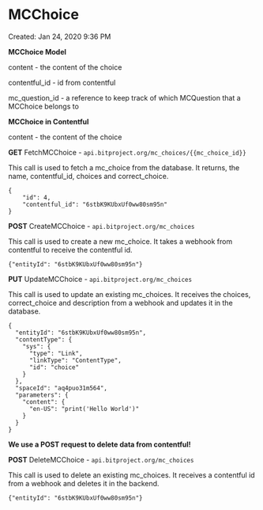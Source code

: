 # MCChoice

Created: Jan 24, 2020 9:36 PM

**MCChoice Model**

content - the content of the choice

contentful_id - id from contentful

mc_question_id - a reference to keep track of which MCQuestion that a MCChoice belongs to

**MCChoice in Contentful**

content - the content of the choice

**GET** FetchMCChoice - `api.bitproject.org/mc_choices/{{mc_choice_id}}`

This call is used to fetch a mc_choice from the database. It returns, the name, contentful_id,  choices and correct_choice.

    {
        "id": 4,
        "contentful_id": "6stbK9KUbxUf0ww80sm95n"
    }

**POST** CreateMCChoice - `api.bitproject.org/mc_choices`

This call is used to create a new mc_choice. It takes a webhook from contentful to receive the contentful id.

    {"entityId": "6stbK9KUbxUf0ww80sm95n"}

**PUT**  UpdateMCChoice - `api.bitproject.org/mc_choices`

This call is used to update an existing mc_choices. It receives the choices, correct_choice and description from a webhook and updates it in the database.

    {
      "entityId": "6stbK9KUbxUf0ww80sm95n",
      "contentType": {
        "sys": {
          "type": "Link",
          "linkType": "ContentType",
          "id": "choice"
        }
      },
      "spaceId": "aq4puo31m564",
      "parameters": {
        "content": {
          "en-US": "print('Hello World')"
        }
      }
    }

**We use a POST request to delete data from contentful!**

**POST** DeleteMCChoice - `api.bitproject.org/mc_choices`

This call is used to delete an existing mc_choices. It receives a contentful id from a webhook and deletes it in the backend.

    {"entityId": "6stbK9KUbxUf0ww80sm95n"}